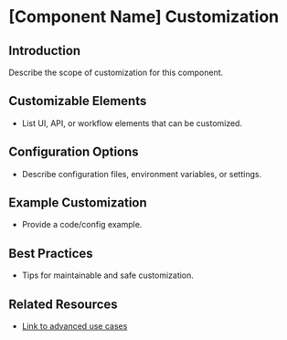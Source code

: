 # [Component Name] Customization

## Introduction
Describe the scope of customization for this component.

## Customizable Elements
- List UI, API, or workflow elements that can be customized.

## Configuration Options
- Describe configuration files, environment variables, or settings.

## Example Customization
- Provide a code/config example.

## Best Practices
- Tips for maintainable and safe customization.

## Related Resources
- [Link to advanced use cases](./advanced-use-cases.md)
